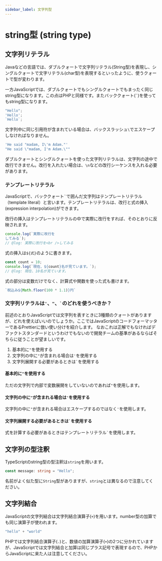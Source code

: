 ```yaml
---
sidebar_label: 文字列型
---
```


# string型 (string type)

## 文字列リテラル

<!-- textlint-disable prh -->

Javaなどの言語では、ダブルクォートで文字列リテラル(String型)を表現し、シングルクォートで文字リテラル(char型)を表現するといったように、使うクォートで型が変わります。

<!-- textlint-enable prh -->

一方JavaScriptでは、ダブルクォートでもシングルクォートでもまったく同じstring型になります。この点はPHPと同様です。またバッククォート(`` ` ``)を使ってもstring型になります。

<!--prettier-ignore-->
```ts twoslash
"Hello"; 
'Hello'; 
`Hello`;
```

文字列中に同じ引用符が含まれている場合は、バックスラッシュ`\`でエスケープしなければなりません。

<!--prettier-ignore-->
```ts twoslash
'He said "madam, I\'m Adam."'
"He said \"madam, I'm Adam.\""
```

ダブルクォートとシングルクォートを使った文字列リテラルは、文字列の途中で改行できません。改行を入れたい場合は、`\n`などの改行シーケンスを入れる必要があります。

### テンプレートリテラル

JavaScriptで、バッククォート`` ` ``で囲んだ文字列はテンプレートリテラル（template literal）と言います。テンプレートリテラルは、改行と式の挿入(expression interpolation)ができます。

改行の挿入はテンプレートリテラルの中で実際に改行をすれば、そのとおりに反映されます。

```ts twoslash
console.log(`実際に改行を
してみる`);
// @log: 実際に改行を<br />してみる
```

式の挿入は`${式}`のように書きます。

```ts twoslash
const count = 10;
console.log(`現在、${count}名が見ています。`);
// @log: 現在、10名が見ています。
```

式の部分は変数だけでなく、計算式や関数を使った式も書けます。

<!--prettier-ignore-->
```ts twoslash
`税込み${Math.floor(100 * 1.1)}円`
```

### 文字列リテラルは`'`、`"`、`` ` ``のどれを使うべきか？

前述のとおりJavaScriptでは文字列を表すときに3種類のクォートがありますが、どれを使えばいいのでしょうか。ここではJavaScriptのコードフォーマッターであるPrettierに倣い使い分けを紹介します。
なおこれは正解でもなければデファクトスタンダードというわけでもないので開発チームの基準があるならばそちらに従うことが望ましいです。

1. 基本的に`"`を使用する
1. 文字列の中に`"`が含まれる場合は`'`を使用する
1. 文字列展開する必要があるときは`` ` ``を使用する

#### 基本的に`"`を使用する

ただの文字列で内部で変数展開をしていないのであれば`"`を使用します。

#### 文字列の中に`"`が含まれる場合は`'`を使用する

文字列の中に`"`が含まれる場合はエスケープするのではなく`'`を使用します。

#### 文字列展開する必要があるときは`` ` ``を使用する

式を計算する必要があるときはテンプレートリテラル`` ` ``を使用します。

## 文字列の型注釈

TypeScriptのstring型の型注釈は`string`を用います。

```ts twoslash
const message: string = "Hello";
```

名前がよく似た型に`String`型がありますが、`string`とは異なるので注意してください。

## 文字列結合

JavaScriptの文字列結合は文字列結合演算子(`+`)を用います。number型の加算でも同じ演算子が使われます。

<!--prettier-ignore-->
```ts twoslash
"hello" + "world"
```

PHPでは文字列結合演算子(`.`)と、数値の加算演算子(`+`)の2つに分かれていますが、JavaScriptでは文字列結合と加算は同じプラス記号で表現するので、PHPからJavaScriptに来た人は注意してください。
